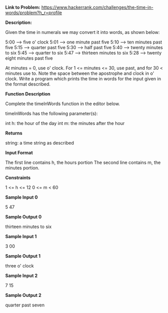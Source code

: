 **Link to Problem:** https://www.hackerrank.com/challenges/the-time-in-words/problem?h_r=profile

**Description:**

Given the time in numerals we may convert it into words, as shown below:

5:00 --> five o' clock
5:01 --> one minute past five
5:10 --> ten minutes past five
5:15 --> quarter past five
5:30 --> half past five
5:40 --> twenty minutes to six
5:45 --> quarter to six
5:47 --> thirteen minutes to six
5:28 --> twenty eight minutes past five

At minutes = 0, use o' clock. For 1 <= minutes <= 30, use past, and for 30 < minutes use to. Note the space between the apostrophe and clock in o' clock. Write a program which prints the time in words for the input given in the format described.

**Function Description**

Complete the timeInWords function in the editor below.

timeInWords has the following parameter(s):

int h: the hour of the day
int m: the minutes after the hour

**Returns**

string: a time string as described

**Input Format**

The first line contains h, the hours portion The second line contains m, the minutes portion.

**Constraints**

1 <= h <= 12
0 <= m < 60

**Sample Input 0**

5
47

**Sample Output 0**

thirteen minutes to six

**Sample Input 1**

3
00

**Sample Output 1**

three o' clock

**Sample Input 2**

7
15

**Sample Output 2**

quarter past seven